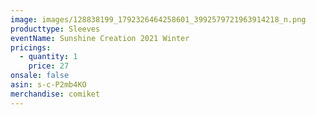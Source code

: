 ```yaml
---
image: images/128838199_1792326464258601_3992579721963914218_n.png
producttype: Sleeves
eventName: Sunshine Creation 2021 Winter
pricings:
  - quantity: 1
    price: 27
onsale: false
asin: s-c-P2mb4KO
merchandise: comiket
---
```

